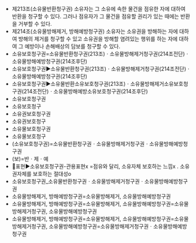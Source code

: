 - 제213조(소유물반환청구권) 소유자는 그 소유에 속한 물건을 점유한 자에 대하여 반환을 청구할 수 있다. 그러나 점유자가 그 물건을 점유할 권리가 있는 때에는 반환을 거부할 수 있다.
- 제214조(소유물방해제거, 방해예방청구권) 소유자는 소유권을 방해하는 자에 대하여 방해의 제거를 청구할 수 있고 소유권을 방해할 염려있는 행위를 하는 자에 대하여 그 예방이나 손해배상의 담보를 청구할 수 있다.
- 소유보호청구권=소유물반환청구권(213조)ㆍ소유물방해제거청구권(214조전단)ㆍ소유물방해예방청구권(214조후단)
- 소유보호청구권▶️소유물반환청구권(213조)ㆍ소유물방해제거청구권(214조전단)ㆍ소유물방해예방청구권(214조후단)
- 소유보호청구권▶️소유물반환소유보호청구권(213조)ㆍ소유물방해제거소유보호청구권(214조전단)ㆍ소유물방해예방소유보호청구권(214조후단)
- 소유보호청구권
- 소유보호청구
- 소유권보호청구권
- 소유권보호청구
- 소유물보호청구권
- 소유물보호청구
- (소유보호청구권)=소유물반환청구권ㆍ소유물방해제거청구권ㆍ소유물방해예방청구권
- (보)=반ㆍ제ㆍ예
- 📌표현▶️소유보호청구권-관용표현x =점유와 달리, 소유자체 보호하는 느낌x . 소유권자체를 보호하는 절대성o
- 소유보호청구권_소유물반환청구권ㆍ소유물방해제거청구권ㆍ소유물방해예방청구권
- 소유물방해제거, 방해예방청구권=소유물방해제거, 소유물방해예방청구권
- 소유물방해제거, 방해예방청구권=소유물방해제거, 소유물방해예방청구권=소유물방해제거청구권, 소유물방해예방청구권
- 소유물방해제거, 방해예방청구권=소유물방해제거, 소유물방해예방청구권=소유물방해제거청구권, 소유물방해예방청구권=소유물방해제거청구권ㆍ소유물방해예방청구권
